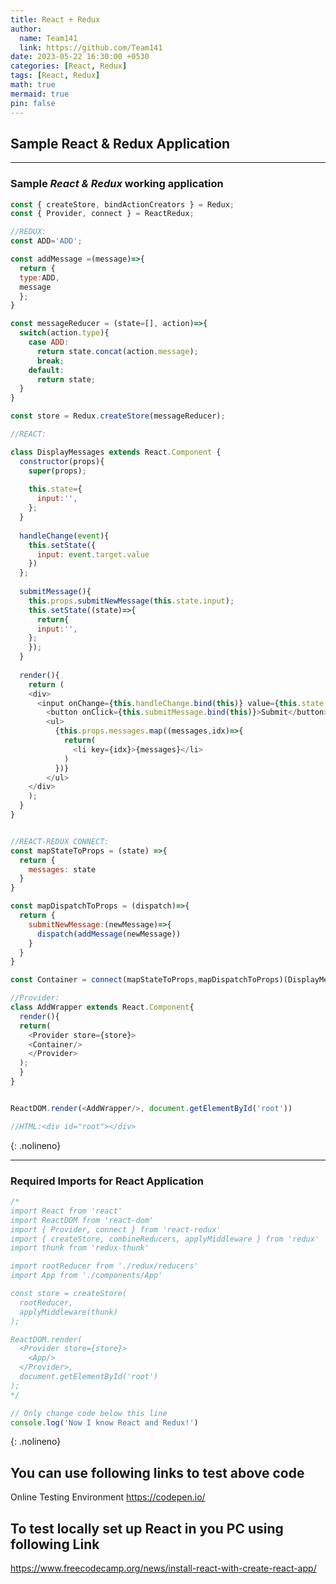 ```yaml
---
title: React + Redux 
author:
  name: Team141
  link: https://github.com/Team141
date: 2023-05-22 16:30:00 +0530
categories: [React, Redux]
tags: [React, Redux]
math: true
mermaid: true
pin: false
---
```


## Sample React & Redux Application

---

### Sample *React & Redux* working application

```javascript
const { createStore, bindActionCreators } = Redux;
const { Provider, connect } = ReactRedux;

//REDUX:
const ADD='ADD';

const addMessage =(message)=>{
  return {
  type:ADD,
  message
  };
}

const messageReducer = (state=[], action)=>{
  switch(action.type){
    case ADD:
      return state.concat(action.message);
      break;
    default:
      return state;
  }
}

const store = Redux.createStore(messageReducer);

//REACT:

class DisplayMessages extends React.Component {
  constructor(props){
    super(props);
    
    this.state={
      input:'',
    };
  }
  
  handleChange(event){
    this.setState({
      input: event.target.value
    })
  };
  
  submitMessage(){
    this.props.submitNewMessage(this.state.input);
    this.setState((state)=>{
      return{
      input:'',
    };
    });
  }
  
  render(){
    return (
    <div>
      <input onChange={this.handleChange.bind(this)} value={this.state.input}/>
        <button onClick={this.submitMessage.bind(this)}>Submit</button>
        <ul>
          {this.props.messages.map((messages,idx)=>{
            return(
              <li key={idx}>{messages}</li>
            )
          })}
        </ul>
    </div>
    );
  } 
}


//REACT-REDUX CONNECT:
const mapStateToProps = (state) =>{
  return {
    messages: state
  }
}

const mapDispatchToProps = (dispatch)=>{
  return {
    submitNewMessage:(newMessage)=>{
      dispatch(addMessage(newMessage))
    }
  }
}

const Container = connect(mapStateToProps,mapDispatchToProps)(DisplayMessages)

//Provider:
class AddWrapper extends React.Component{
  render(){
  return(
    <Provider store={store}>
    <Container/>
    </Provider>
  );
  }
}


ReactDOM.render(<AddWrapper/>, document.getElementById('root'))

//HTML:<div id="root"></div>
```
{: .nolineno}

---

### Required Imports for React Application

```javascript
/*
import React from 'react'
import ReactDOM from 'react-dom'
import { Provider, connect } from 'react-redux'
import { createStore, combineReducers, applyMiddleware } from 'redux'
import thunk from 'redux-thunk'

import rootReducer from './redux/reducers'
import App from './components/App'

const store = createStore(
  rootReducer,
  applyMiddleware(thunk)
);

ReactDOM.render(
  <Provider store={store}>
    <App/>
  </Provider>,
  document.getElementById('root')
);
*/

// Only change code below this line
console.log('Now I know React and Redux!')
```
{: .nolineno}

## You can use following links to test above code

Online Testing Environment <https://codepen.io/>

## To test locally set up React in you PC using following Link
<https://www.freecodecamp.org/news/install-react-with-create-react-app/>


